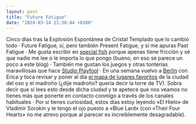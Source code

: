 ```yaml
---
layout: post
title: "Future Fatigue"
date: "2024-03-14 21:38:44 +0100"
---
```


Cinco días tras la Explosión Espontánea de Cristal Templado  que lo cambió todo
· Future Fatigue, sí, pero también Present Fatigue, y si me apuras Past Fatigue
· Me gusta escribir en [special fish](https://special.fish) porque apenas tiene
fricción y sé que nadie me lee o le importa lo que pongo (bueno, en eso se
parece un poco a este blog) · También me gustan los juegos y otras tonterías
maravillosas que hace [Studio Playfool](https://studioplayfool.com) · En una
semana vuelvo a [Berlín](/photos/berlin) con Erica y toca revisar y poner al
día [el mapa de lugares favoritos](/maps/berlin) de la ciudad del oso y el
madroño (¿dije madroño?  quería decir la torre de TV). Sobra decir que si lees
esto desde dicha ciudad y te apetece que nos veamos no tienes más que ponerte
en contacto conmigo a través de los canales habituales · Por si tienes
curiosidad, estos días estoy leyendo «El Hielo» de Vladimir Sorokin y le tengo
el ojo puesto a «Blue Lard» (con «Their Four Hearts» no me atrevo porque al
parecer es increiblemente desagradable).
